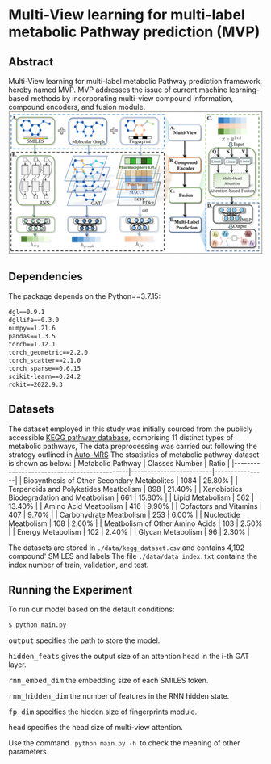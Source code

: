 # Multi-View learning for multi-label metabolic Pathway prediction (MVP)

## Abstract
Multi-View learning for multi-label metabolic Pathway prediction framework, hereby named MVP. MVP addresses the issue of current machine learning-based methods by incorporating multi-view compound information, compound encoders, and fusion module.
![image](./img/MVP.png)

## Dependencies
The package depends on the Python==3.7.15:
```
dgl==0.9.1
dgllife==0.3.0
numpy==1.21.6
pandas==1.3.5
torch==1.12.1
torch_geometric==2.2.0
torch_scatter==2.1.0
torch_sparse==0.6.15 
scikit-learn==0.24.2  
rdkit==2022.9.3
```

## Datasets
The dataset employed in this study was initially sourced from the publicly accessible [KEGG pathway database](https://www.genome.jp/kegg/pathway.html), comprising $11$ distinct types of metabolic pathways,
The data preprocessing was carried out following the strategy outlined in [Auto-MRS](https://github.com/AutoMachine0/Auto-MSR)
The stsatistics of metabolic pathway dataset is shown as below:
| Metabolic Pathway                  | Classes Number | Ratio |
|---------------------------------------------|-------------------------|----------------|
| Biosynthesis of Other Secondary Metabolites | 1084                    | 25.80%         |
| Terpenoids and Polyketides Meatbolism       | 898                     | 21.40%         |
| Xenobiotics Biodegradation and Meatbolism   | 661                     | 15.80%         |
| Lipid Metabolism                            | 562                     | 13.40%         |
| Amino Acid Meatbolism                       | 416                     | 9.90%          |
| Cofactors and Vitamins                      | 407                     | 9.70%          |
| Carbohydrate Meatbolism                     | 253                     | 6.00%          |
| Nucleotide Meatbolism                       | 108                     | 2.60%          |
| Meatbolism of Other Amino Acids             | 103                     | 2.50%          |
| Energy Metabolism                           | 102                     | 2.40%          |
| Glycan Metabolism                           | 96                      | 2.30%          |


The datasets are stored in ```./data/kegg_dataset.csv``` and contains 4,192 compound' SMILES and labels
The file ```./data/data_index.txt``` contains the index number of train, validation, and test.

## Running the Experiment
To run our model based on the default conditions:
```bash
$ python main.py
```

<kbd>output</kbd> specifies the path to store the model.

<kbd>hidden_feats</kbd> gives the output size of an attention head in the i-th GAT layer.

<kbd>rnn_embed_dim</kbd> the embedding size of each SMILES token.

<kbd>rnn_hidden_dim</kbd> the number of features in the RNN hidden state.

<kbd>fp_dim</kbd> specifies the hidden size of fingerprints module.

<kbd>head</kbd> specifies the head size of multi-view attention.


Use the command <code> python main.py -h </code>to check the meaning of other parameters.
